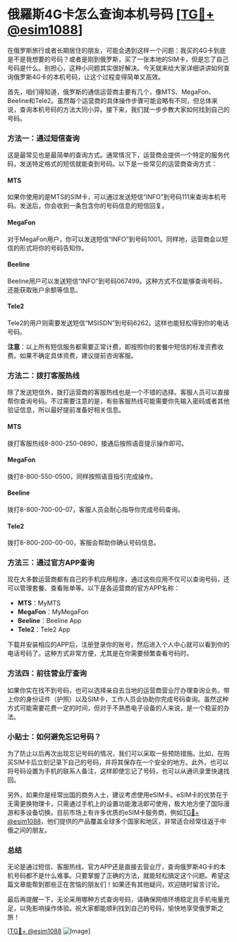 # 俄羅斯4G卡怎么查询本机号码 [[TG💪+ @esim1088](https://t.me/s/esim1088)]

在俄罗斯旅行或者长期居住的朋友，可能会遇到这样一个问题：我买的4G卡到底是不是我想要的号码？或者是刚到俄罗斯，买了一张本地的SIM卡，但是忘了自己号码是什么。别担心，这种小问题其实很好解决。今天就来给大家详细讲讲如何查询俄罗斯4G卡的本机号码，让这个过程变得简单又高效。

首先，咱们得知道，俄罗斯的通信运营商主要有几个，像MTS、MegaFon、Beeline和Tele2。虽然每个运营商的具体操作步骤可能会略有不同，但总体来说，查询本机号码的方法大同小异。接下来，我们就一步步教大家如何找到自己的号码。

### 方法一：通过短信查询

这是最常见也是最简单的查询方式。通常情况下，运营商会提供一个特定的服务代码，发送特定格式的短信就能查到号码。以下是一些常见的运营商查询方式：

#### MTS
如果你使用的是MTS的SIM卡，可以通过发送短信“INFO”到号码111来查询本机号码。发送后，你会收到一条包含你的号码信息的短信回复。

#### MegaFon
对于MegaFon用户，你可以发送短信“INFO”到号码1001。同样地，运营商会以短信的形式将你的号码告知你。

#### Beeline
Beeline用户可以发送短信“INFO”到号码067499。这种方式不仅能够查询号码，还能获取账户余额等信息。

#### Tele2
Tele2的用户则需要发送短信“MSISDN”到号码6262。这样也能轻松得到你的电话号码。

**注意**：以上所有短信服务都需要正常计费，即按照你的套餐中短信的标准资费收费。如果不确定具体资费，建议提前咨询客服。

### 方法二：拨打客服热线

除了发送短信外，拨打运营商的客服热线也是一个不错的选择。客服人员可以直接帮你查询号码。不过需要注意的是，有些客服热线可能需要你先输入密码或者其他验证信息，所以最好提前准备好相关信息。

#### MTS
拨打客服热线8-800-250-0890，接通后按照语音提示操作即可。

#### MegaFon
拨打8-800-550-0500，同样按照语音指引完成操作。

#### Beeline
拨打8-800-700-00-07，客服人员会耐心指导你完成号码查询。

#### Tele2
拨打8-800-200-00-00，客服会帮助你确认号码信息。

### 方法三：通过官方APP查询

现在大多数运营商都有自己的手机应用程序，通过这些应用不仅可以查询号码，还可以管理套餐、查看账单等。以下是各运营商的官方APP名称：

- **MTS**：MyMTS
- **MegaFon**：MyMegaFon
- **Beeline**：Beeline App
- **Tele2**：Tele2 App

下载并安装相应的APP后，注册登录你的账号，然后进入个人中心就可以看到你的电话号码了。这种方式非常方便，尤其是在你需要频繁查看号码时。

### 方法四：前往营业厅查询

如果你实在找不到号码，也可以选择亲自去当地的运营商营业厅办理查询业务。带上你的身份证件（护照）以及SIM卡，工作人员会协助你完成号码查询。虽然这种方式可能需要花费一定的时间，但对于不熟悉电子设备的人来说，是一个稳妥的办法。

### 小贴士：如何避免忘记号码？

为了防止以后再次出现忘记号码的情况，我们可以采取一些预防措施。比如，在购买SIM卡后立刻记录下自己的号码，并将其保存在一个安全的地方。此外，也可以将号码设置为手机的联系人备注，这样即使忘记了号码，也可以从通讯录里快速找回。

另外，如果你是经常出国的商务人士，建议考虑使用eSIM卡。eSIM卡的优势在于无需更换物理卡，只需通过手机上的设置功能激活即可使用，极大地方便了国际漫游和多设备切换。目前市场上有许多优质的eSIM卡服务商，例如[TG💪+ @esim1088](https://t.me/s/esim1088)，他们提供的产品覆盖全球多个国家和地区，非常适合经常往返于中俄之间的朋友。

### 总结

无论是通过短信、客服热线、官方APP还是直接去营业厅，查询俄罗斯4G卡的本机号码都不是什么难事。只要掌握了正确的方法，就能轻松搞定这个问题。希望这篇文章能帮到那些正在苦恼的朋友们！如果还有其他疑问，欢迎随时留言讨论。

最后再提醒一下，无论采用哪种方式查询号码，请确保网络环境稳定且手机电量充足，以免影响操作体验。祝大家都能顺利找到自己的号码，愉快地享受俄罗斯之旅！

[[TG💪+ @esim1088](https://t.me/s/esim1088) ![Image](https://i.postimg.cc/4NQfJmqS/Snipaste-2025-05-13-00-14-12.png)]
